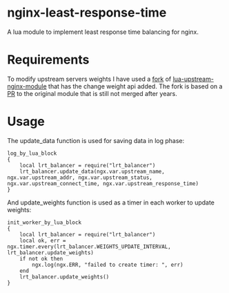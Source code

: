 # nginx-least-response-time
A lua module to implement least response time balancing for nginx.

# Requirements
To modify upstream servers weights I have used a [fork](https://github.com/lostact/lua-upstream-nginx-module) of [lua-upstream-nginx-module](https://github.com/openresty/lua-upstream-nginx-module) that has the change weight api added. The fork is based on a [PR](https://github.com/openresty/lua-upstream-nginx-module/pull/5) to the original module that is still not merged after years.

# Usage
The update_data function is used for saving data in log phase:

    log_by_lua_block
    {
        local lrt_balancer = require("lrt_balancer")
        lrt_balancer.update_data(ngx.var.upstream_name, ngx.var.upstream_addr, ngx.var.upstream_status, ngx.var.upstream_connect_time, ngx.var.upstream_response_time)
    }

And update_weights function is used as a timer in each worker to update weights:

    init_worker_by_lua_block
    {
        local lrt_balancer = require("lrt_balancer")
        local ok, err = ngx.timer.every(lrt_balancer.WEIGHTS_UPDATE_INTERVAL, lrt_balancer.update_weights)
        if not ok then
            ngx.log(ngx.ERR, "failed to create timer: ", err)
        end
        lrt_balancer.update_weights()
    }
